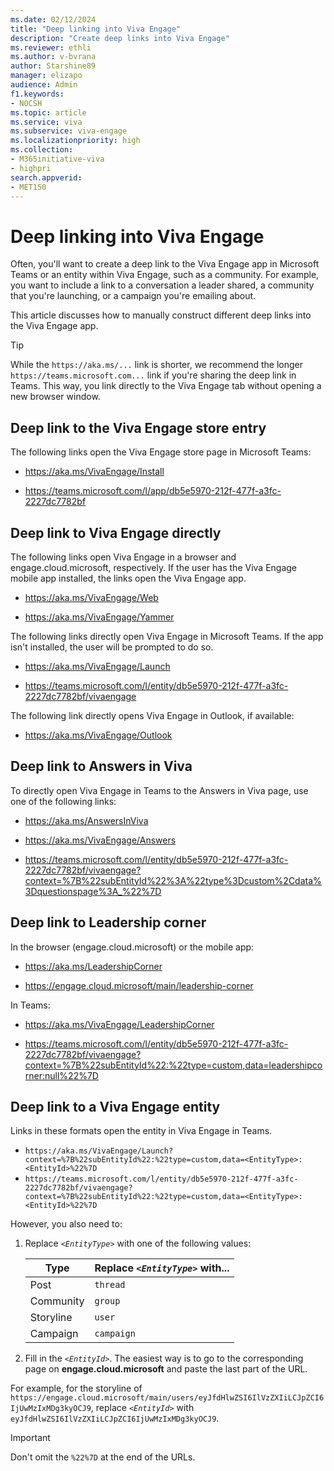 ```yaml
---
ms.date: 02/12/2024
title: "Deep linking into Viva Engage"
description: "Create deep links into Viva Engage"
ms.reviewer: ethli
ms.author: v-bvrana
author: Starshine89
manager: elizapo
audience: Admin
f1.keywords:
- NOCSH
ms.topic: article
ms.service: viva
ms.subservice: viva-engage
ms.localizationpriority: high
ms.collection:  
- M365initiative-viva
- highpri
search.appverid:
- MET150
---
```

# Deep linking into Viva Engage

Often, you'll want to create a deep link to the Viva Engage app in Microsoft Teams or an entity within Viva Engage, such as a community. For example, you want to include a link to a conversation a leader shared, a community that you're launching, or a campaign you're emailing about.

This article discusses how to manually construct different deep links into the Viva Engage app.

> [!TIP]
> While the `https://aka.ms/...` link is shorter, we recommend the longer `https://teams.microsoft.com...` link if you're sharing the deep link in Teams. This way, you link directly to the Viva Engage tab without opening a new browser window.

## Deep link to the Viva Engage store entry

The following links open the Viva Engage store page in Microsoft Teams:

- <https://aka.ms/VivaEngage/Install>

- <https://teams.microsoft.com/l/app/db5e5970-212f-477f-a3fc-2227dc7782bf>

## Deep link to Viva Engage directly

The following links open Viva Engage in a browser and engage.cloud.microsoft, respectively. If the user has the Viva Engage mobile app installed, the links open the Viva Engage app.

- <https://aka.ms/VivaEngage/Web>

- <https://aka.ms/VivaEngage/Yammer>

The following links directly open Viva Engage in Microsoft Teams. If the app isn't installed, the user will be prompted to do so.

- <https://aka.ms/VivaEngage/Launch>

- <https://teams.microsoft.com/l/entity/db5e5970-212f-477f-a3fc-2227dc7782bf/vivaengage>

The following link directly opens Viva Engage in Outlook, if available:

- <https://aka.ms/VivaEngage/Outlook>

## Deep link to Answers in Viva

To directly open Viva Engage in Teams to the Answers in Viva page, use one of the following links:

- <https://aka.ms/AnswersInViva>

- <https://aka.ms/VivaEngage/Answers>

- <https://teams.microsoft.com/l/entity/db5e5970-212f-477f-a3fc-2227dc7782bf/vivaengage?context=%7B%22subEntityId%22%3A%22type%3Dcustom%2Cdata%3Dquestionspage%3A_%22%7D>


## Deep link to Leadership corner

In the browser (engage.cloud.microsoft) or the mobile app:

- <https://aka.ms/LeadershipCorner>

- <https://engage.cloud.microsoft/main/leadership-corner>

In Teams:

- <https://aka.ms/VivaEngage/LeadershipCorner>

- <https://teams.microsoft.com/l/entity/db5e5970-212f-477f-a3fc-2227dc7782bf/vivaengage?context=%7B%22subEntityId%22:%22type=custom,data=leadershipcorner:null%22%7D> 

## Deep link to a Viva Engage entity

Links in these formats open the entity in Viva Engage in Teams.

- `https://aka.ms/VivaEngage/Launch?context=%7B%22subEntityId%22:%22type=custom,data=<EntityType>:<EntityId>%22%7D`
- `https://teams.microsoft.com/l/entity/db5e5970-212f-477f-a3fc-2227dc7782bf/vivaengage?context=%7B%22subEntityId%22:%22type=custom,data=<EntityType>:<EntityId>%22%7D`

However, you also need to:

1. Replace _`<EntityType>`_ with one of the following values: 
   
   | Type      | Replace _`<EntityType>`_ with... |
   | --------- | ------------- |
   | Post      | `thread`  |
   | Community | `group`  |
   | Storyline | `user`  |
   | Campaign  | `campaign`  |

2. Fill in the  _`<EntityId>`_. The easiest way is to go to the corresponding page on **engage.cloud.microsoft** and paste the last part of the URL. 

For example, for the storyline of `https://engage.cloud.microsoft/main/users/eyJfdHlwZSI6IlVzZXIiLCJpZCI6IjUwMzIxMDg3kyOCJ9`, 
replace _`<EntityId>`_  with `eyJfdHlwZSI6IlVzZXIiLCJpZCI6IjUwMzIxMDg3kyOCJ9`.

> [!IMPORTANT] 
> Don't omit the `%22%7D` at the end of the URLs.
